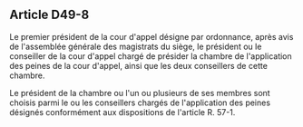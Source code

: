 Article D49-8
----
Le premier président de la cour d'appel désigne par ordonnance, après avis de
l'assemblée générale des magistrats du siège, le président ou le conseiller de
la cour d'appel chargé de présider la chambre de l'application des peines de la
cour d'appel, ainsi que les deux conseillers de cette chambre.

Le président de la chambre ou l'un ou plusieurs de ses membres sont choisis
parmi le ou les conseillers chargés de l'application des peines désignés
conformément aux dispositions de l'article R. 57-1.
